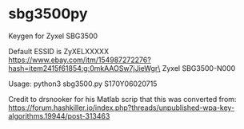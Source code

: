 # sbg3500py
Keygen for Zyxel SBG3500


Default ESSID is ZyXELXXXXX\
https://www.ebay.com/itm/154987272276?hash=item2415f61854:g:0mkAAOSw7jJieWgr\
Zyxel SBG3500-N000

Usage: python3 sbg3500.py S170Y06020715

Credit to drsnooker for his Matlab scrip that this was converted from: https://forum.hashkiller.io/index.php?threads/unpublished-wpa-key-algorithms.19944/post-313463
